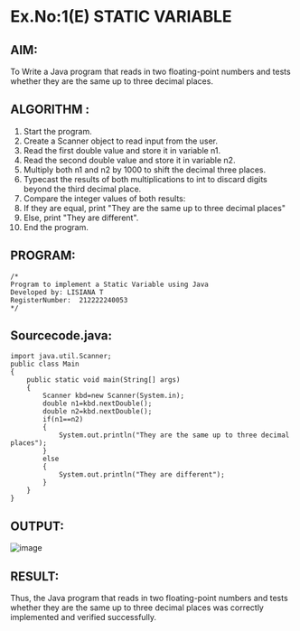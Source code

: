 # Ex.No:1(E)  STATIC VARIABLE

## AIM:
To Write a Java program that reads in two floating-point numbers and tests whether they are the same up to three decimal places.
## ALGORITHM :
1. Start the program.
2. Create a Scanner object to read input from the user.
3. Read the first double value and store it in variable n1.
4. Read the second double value and store it in variable n2.
5. Multiply both n1 and n2 by 1000 to shift the decimal three places.
6. Typecast the results of both multiplications to int to discard digits beyond the third decimal place.
7. Compare the integer values of both results:
8. If they are equal, print "They are the same up to three decimal places"
9.  Else, print "They are different".
10.  End the program.

## PROGRAM:
 ```
/*
Program to implement a Static Variable using Java
Developed by: LISIANA T
RegisterNumber:  212222240053
*/
```

## Sourcecode.java:
```
import java.util.Scanner;
public class Main
{
    public static void main(String[] args)
    {
        Scanner kbd=new Scanner(System.in);
        double n1=kbd.nextDouble();
        double n2=kbd.nextDouble();
        if(n1==n2)
        {
            System.out.println("They are the same up to three decimal places");
        }
        else
        {
            System.out.println("They are different");
        }
    }
}
```


## OUTPUT:

![image](https://github.com/user-attachments/assets/0f759899-1c77-44fd-9906-7ff31d441c61)



## RESULT:
Thus, the Java program that reads in two floating-point numbers and tests whether they are the same up to three decimal places was correctly implemented and verified successfully. 
 
